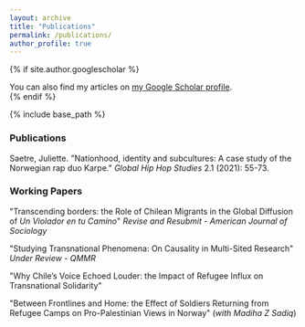 ```yaml
---
layout: archive
title: "Publications"
permalink: /publications/
author_profile: true
---
```


{% if site.author.googlescholar %}
  <div class="wordwrap">You can also find my articles on <a href="{{site.author.googlescholar}}">my Google Scholar profile</a>.</div>
{% endif %}

{% include base_path %}

### Publications

Saetre, Juliette. "Nationhood, identity and subcultures: A case study of the Norwegian rap duo Karpe." *Global Hip Hop Studies* 2.1 (2021): 55-73.

### Working Papers

"Transcending borders: the Role of Chilean Migrants in the Global Diffusion of *Un Violador en tu Camino*" *Revise and Resubmit - American Journal of Sociology*

"Studying Transnational Phenomena: On Causality in Multi-Sited Research" *Under Review - QMMR*

"Why Chile’s Voice Echoed Louder: the Impact of Refugee Influx on Transnational Solidarity"

"Between Frontlines and Home: the Effect of Soldiers Returning from Refugee Camps on Pro-Palestinian Views in Norway" (*with Madiha Z Sadiq*)

